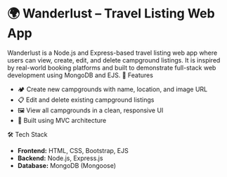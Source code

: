 # 🌍 Wanderlust – Travel Listing Web App

Wanderlust is a Node.js and Express-based travel listing web app where users can view, create, edit, and delete campground listings. It is inspired by real-world booking platforms and built to demonstrate full-stack web development using MongoDB and EJS.
 🚀 Features

- 🏕️ Create new campgrounds with name, location, and image URL
- 📋 Edit and delete existing campground listings
- 🖼️ View all campgrounds in a clean, responsive UI
- 🧭 Built using MVC architecture

 🛠️ Tech Stack

- **Frontend:** HTML, CSS, Bootstrap, EJS
- **Backend:** Node.js, Express.js
- **Database:** MongoDB (Mongoose)
